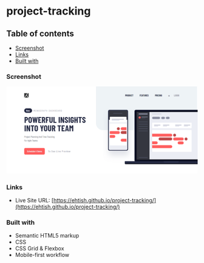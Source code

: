 # project-tracking



## Table of contents

  - [Screenshot](#screenshot)
  - [Links](#links)
  - [Built with](#built-with)





### Screenshot

![](./images/ss/project-tracking.png)


### Links

- Live Site URL: [https://ehtish.github.io/project-tracking/](https://ehtish.github.io/project-tracking/)


### Built with

- Semantic HTML5 markup
- CSS 
- CSS Grid & Flexbox
- Mobile-first workflow
